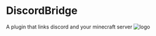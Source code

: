 # DiscordBridge
A plugin that links discord and your minecraft server
![logo](https://cdn.discordapp.com/attachments/544666013707272194/757050322504908870/discordbridge.png?width=262&height=439)

